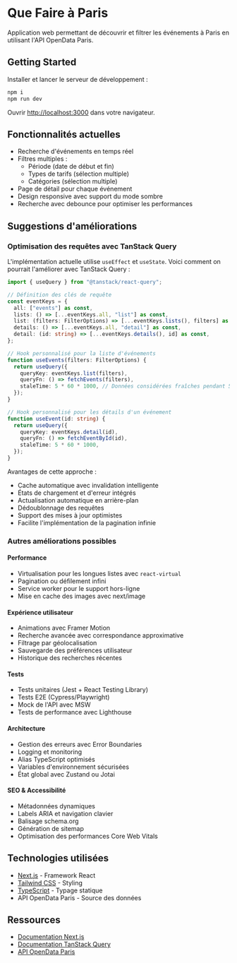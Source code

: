 # Que Faire à Paris

Application web permettant de découvrir et filtrer les événements à Paris en utilisant l'API OpenData Paris.

## Getting Started

Installer et lancer le serveur de développement :

```bash
npm i
npm run dev
```

Ouvrir [http://localhost:3000](http://localhost:3000) dans votre navigateur.

## Fonctionnalités actuelles

- Recherche d'événements en temps réel
- Filtres multiples :
  - Période (date de début et fin)
  - Types de tarifs (sélection multiple)
  - Catégories (sélection multiple)
- Page de détail pour chaque événement
- Design responsive avec support du mode sombre
- Recherche avec debounce pour optimiser les performances

## Suggestions d'améliorations

### Optimisation des requêtes avec TanStack Query

L'implémentation actuelle utilise `useEffect` et `useState`. Voici comment on pourrait l'améliorer avec TanStack Query :

```typescript
import { useQuery } from "@tanstack/react-query";

// Définition des clés de requête
const eventKeys = {
  all: ["events"] as const,
  lists: () => [...eventKeys.all, "list"] as const,
  list: (filters: FilterOptions) => [...eventKeys.lists(), filters] as const,
  details: () => [...eventKeys.all, "detail"] as const,
  detail: (id: string) => [...eventKeys.details(), id] as const,
};

// Hook personnalisé pour la liste d'événements
function useEvents(filters: FilterOptions) {
  return useQuery({
    queryKey: eventKeys.list(filters),
    queryFn: () => fetchEvents(filters),
    staleTime: 5 * 60 * 1000, // Données considérées fraîches pendant 5 minutes
  });
}

// Hook personnalisé pour les détails d'un événement
function useEvent(id: string) {
  return useQuery({
    queryKey: eventKeys.detail(id),
    queryFn: () => fetchEventById(id),
    staleTime: 5 * 60 * 1000,
  });
}
```

Avantages de cette approche :

- Cache automatique avec invalidation intelligente
- États de chargement et d'erreur intégrés
- Actualisation automatique en arrière-plan
- Dédoublonnage des requêtes
- Support des mises à jour optimistes
- Facilite l'implémentation de la pagination infinie

### Autres améliorations possibles

#### Performance

- Virtualisation pour les longues listes avec `react-virtual`
- Pagination ou défilement infini
- Service worker pour le support hors-ligne
- Mise en cache des images avec next/image

#### Expérience utilisateur

- Animations avec Framer Motion
- Recherche avancée avec correspondance approximative
- Filtrage par géolocalisation
- Sauvegarde des préférences utilisateur
- Historique des recherches récentes

#### Tests

- Tests unitaires (Jest + React Testing Library)
- Tests E2E (Cypress/Playwright)
- Mock de l'API avec MSW
- Tests de performance avec Lighthouse

#### Architecture

- Gestion des erreurs avec Error Boundaries
- Logging et monitoring
- Alias TypeScript optimisés
- Variables d'environnement sécurisées
- État global avec Zustand ou Jotai

#### SEO & Accessibilité

- Métadonnées dynamiques
- Labels ARIA et navigation clavier
- Balisage schema.org
- Génération de sitemap
- Optimisation des performances Core Web Vitals

## Technologies utilisées

- [Next.js](https://nextjs.org/) - Framework React
- [Tailwind CSS](https://tailwindcss.com/) - Styling
- [TypeScript](https://www.typescriptlang.org/) - Typage statique
- API OpenData Paris - Source des données

## Ressources

- [Documentation Next.js](https://nextjs.org/docs)
- [Documentation TanStack Query](https://tanstack.com/query/latest)
- [API OpenData Paris](https://opendata.paris.fr/)
